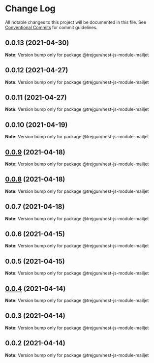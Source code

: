 # Change Log

All notable changes to this project will be documented in this file.
See [Conventional Commits](https://conventionalcommits.org) for commit guidelines.

## 0.0.13 (2021-04-30)

**Note:** Version bump only for package @trejgun/nest-js-module-mailjet





## 0.0.12 (2021-04-27)

**Note:** Version bump only for package @trejgun/nest-js-module-mailjet





## 0.0.11 (2021-04-27)

**Note:** Version bump only for package @trejgun/nest-js-module-mailjet





## 0.0.10 (2021-04-19)

**Note:** Version bump only for package @trejgun/nest-js-module-mailjet





## [0.0.9](https://github.com/trejgun/common-packages/compare/@trejgun/nest-js-module-mailjet@0.0.8...@trejgun/nest-js-module-mailjet@0.0.9) (2021-04-18)

**Note:** Version bump only for package @trejgun/nest-js-module-mailjet





## [0.0.8](https://github.com/trejgun/common-packages/compare/@trejgun/nest-js-module-mailjet@0.0.7...@trejgun/nest-js-module-mailjet@0.0.8) (2021-04-18)

**Note:** Version bump only for package @trejgun/nest-js-module-mailjet





## 0.0.7 (2021-04-18)

**Note:** Version bump only for package @trejgun/nest-js-module-mailjet





## 0.0.6 (2021-04-15)

**Note:** Version bump only for package @trejgun/nest-js-module-mailjet





## 0.0.5 (2021-04-15)

**Note:** Version bump only for package @trejgun/nest-js-module-mailjet





## [0.0.4](https://github.com/trejgun/common-packages/compare/@trejgun/nest-js-module-mailjet@0.0.3...@trejgun/nest-js-module-mailjet@0.0.4) (2021-04-14)

**Note:** Version bump only for package @trejgun/nest-js-module-mailjet





## 0.0.3 (2021-04-14)

**Note:** Version bump only for package @trejgun/nest-js-module-mailjet





## 0.0.2 (2021-04-14)

**Note:** Version bump only for package @trejgun/nest-js-module-mailjet
